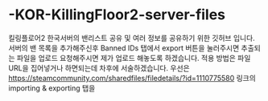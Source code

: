 # -KOR-KillingFloor2-server-files
킬링플로어2 한국서버의 밴리스트 공유 및 여러 정보를 공유하기 위한 깃허브 입니다.
서버의 밴 목록을 추가해주신후 Banned IDs 탭에서 export 버튼을 눌러주시면 추출되는 파일을
업로드 요청해주시면 제가 업로드 해놓도록 하겠습니다.
적용 방법은 파일 URL을 집어넣거나 하면되는데 차후에 서술하겠습니다.
우선은 https://steamcommunity.com/sharedfiles/filedetails/?id=1110775580 링크의 
importing & exporting 탭을 
